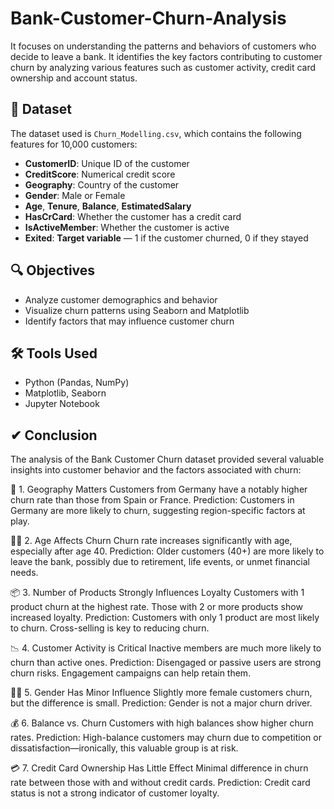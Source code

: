 # Bank-Customer-Churn-Analysis
It focuses on understanding the patterns and behaviors of customers who decide to leave a bank. It identifies the key factors contributing to customer churn by analyzing various features such as customer activity, credit card ownership and account status.

## 📁 Dataset

The dataset used is `Churn_Modelling.csv`, which contains the following features for 10,000 customers:

- **CustomerID**: Unique ID of the customer
- **CreditScore**: Numerical credit score
- **Geography**: Country of the customer
- **Gender**: Male or Female
- **Age**, **Tenure**, **Balance**, **EstimatedSalary**
- **HasCrCard**: Whether the customer has a credit card
- **IsActiveMember**: Whether the customer is active
- **Exited**: **Target variable** — 1 if the customer churned, 0 if they stayed

## 🔍 Objectives

- Analyze customer demographics and behavior
- Visualize churn patterns using Seaborn and Matplotlib
- Identify factors that may influence customer churn

## 🛠️ Tools Used

- Python (Pandas, NumPy)
- Matplotlib, Seaborn
- Jupyter Notebook

## ✔ Conclusion

The analysis of the Bank Customer Churn dataset provided several valuable insights into customer behavior and the factors associated with churn:

📍 1. Geography Matters
Customers from Germany have a notably higher churn rate than those from Spain or France.
Prediction: Customers in Germany are more likely to churn, suggesting region-specific factors at play.

🧑‍💼 2. Age Affects Churn
Churn rate increases significantly with age, especially after age 40.
Prediction: Older customers (40+) are more likely to leave the bank, possibly due to retirement, life events, or unmet financial needs.

📦 3. Number of Products Strongly Influences Loyalty
Customers with 1 product churn at the highest rate.
Those with 2 or more products show increased loyalty.
Prediction: Customers with only 1 product are most likely to churn. Cross-selling is key to reducing churn.

📉 4. Customer Activity is Critical
Inactive members are much more likely to churn than active ones.
Prediction: Disengaged or passive users are strong churn risks. Engagement campaigns can help retain them.

👩‍💼 5. Gender Has Minor Influence
Slightly more female customers churn, but the difference is small.
Prediction: Gender is not a major churn driver.

💰 6. Balance vs. Churn
Customers with high balances show higher churn rates.
Prediction: High-balance customers may churn due to competition or dissatisfaction—ironically, this valuable group is at risk.

💳 7. Credit Card Ownership Has Little Effect
Minimal difference in churn rate between those with and without credit cards.
Prediction: Credit card status is not a strong indicator of customer loyalty.

